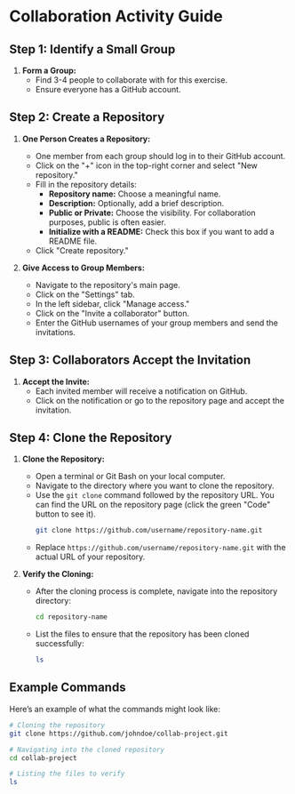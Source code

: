 # Collaboration Activity Guide

## Step 1: Identify a Small Group
1. **Form a Group:**
   - Find 3-4 people to collaborate with for this exercise.
   - Ensure everyone has a GitHub account.

## Step 2: Create a Repository
1. **One Person Creates a Repository:**
   - One member from each group should log in to their GitHub account.
   - Click on the "+" icon in the top-right corner and select "New repository."
   - Fill in the repository details:
     - **Repository name:** Choose a meaningful name.
     - **Description:** Optionally, add a brief description.
     - **Public or Private:** Choose the visibility. For collaboration purposes, public is often easier.
     - **Initialize with a README:** Check this box if you want to add a README file.
   - Click "Create repository."

2. **Give Access to Group Members:**
   - Navigate to the repository's main page.
   - Click on the "Settings" tab.
   - In the left sidebar, click "Manage access."
   - Click on the "Invite a collaborator" button.
   - Enter the GitHub usernames of your group members and send the invitations.

## Step 3: Collaborators Accept the Invitation
1. **Accept the Invite:**
   - Each invited member will receive a notification on GitHub.
   - Click on the notification or go to the repository page and accept the invitation.

## Step 4: Clone the Repository
1. **Clone the Repository:**
   - Open a terminal or Git Bash on your local computer.
   - Navigate to the directory where you want to clone the repository.
   - Use the `git clone` command followed by the repository URL. You can find the URL on the repository page (click the green "Code" button to see it).
     ```sh
     git clone https://github.com/username/repository-name.git
     ```
   - Replace `https://github.com/username/repository-name.git` with the actual URL of your repository.

2. **Verify the Cloning:**
   - After the cloning process is complete, navigate into the repository directory:
     ```sh
     cd repository-name
     ```
   - List the files to ensure that the repository has been cloned successfully:
     ```sh
     ls
     ```

## Example Commands
Here’s an example of what the commands might look like:
```sh
# Cloning the repository
git clone https://github.com/johndoe/collab-project.git

# Navigating into the cloned repository
cd collab-project

# Listing the files to verify
ls

